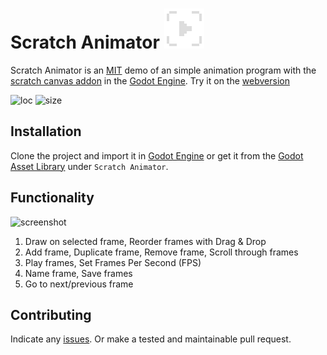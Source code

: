 # Scratch Animator ![icon](icon.png) 
Scratch Animator is an [MIT](LICENSE) demo of an simple animation program with the [scratch canvas addon](https://github.com/boukew99/scratch_canvas) in the [Godot Engine](https://godotengine.org/). Try it on the [webversion](https://howyoudoing.itch.io/scratch-animator)

![loc](https://img.shields.io/tokei/lines/github/boukew99/scratch_animator) ![size](https://img.shields.io/github/repo-size/boukew99/scratch_animator) 


## Installation
Clone the project and import it in [Godot Engine](https://godotengine.org/) or get it from the [Godot Asset Library](https://godotengine.org/asset-library/asset/1273) under `Scratch Animator`. 

## Functionality 

![screenshot](https://raw.githubusercontent.com/boukew99/scratch_animator/main/screenshots/Screenshot%202022-05-07.png)

1. Draw on selected frame, Reorder frames with Drag & Drop
3. Add frame, Duplicate frame, Remove frame, Scroll through frames
13. Play frames, Set Frames Per Second (FPS)
12. Name frame, Save frames
16. Go to next/previous frame

## Contributing
Indicate any [issues](https://github.com/boukew99/scratch_animator/issues/new). Or make a tested and maintainable pull request.
